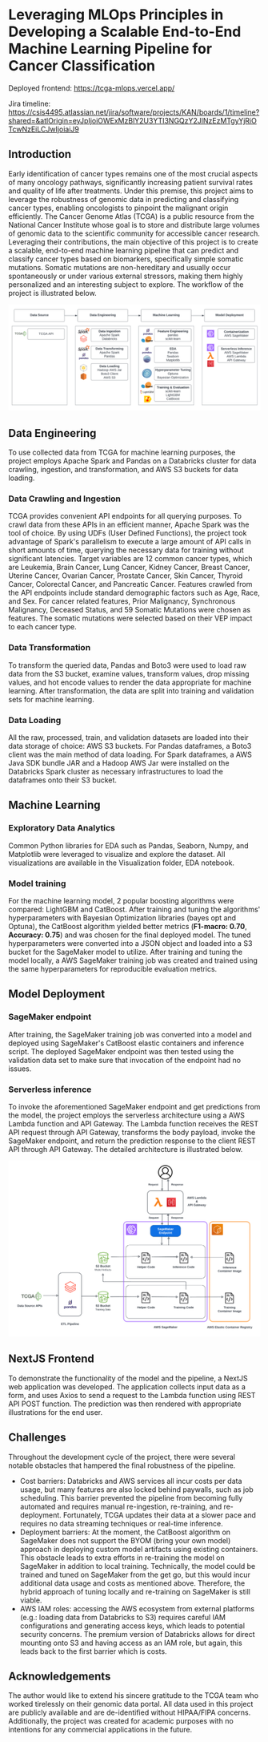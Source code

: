 # Leveraging MLOps Principles in Developing a Scalable End-to-End Machine Learning Pipeline for Cancer Classification

Deployed frontend: https://tcga-mlops.vercel.app/

Jira timeline: https://csis4495.atlassian.net/jira/software/projects/KAN/boards/1/timeline?shared=&atlOrigin=eyJpIjoiOWExMzBlY2U3YTI3NGQzY2JlNzEzMTgyYjRiOTcwNzEiLCJwIjoiaiJ9

## Introduction

Early identification of cancer types remains one of the most crucial aspects of many oncology pathways, significantly increasing patient survival rates and quality of life after treatments. Under this premise, this project aims to leverage the robustness of genomic data in predicting and classifying cancer types, enabling oncologists to pinpoint the malignant origin efficiently. The Cancer Genome Atlas (TCGA) is a public resource from the National Cancer Institute whose goal is to store and distribute large volumes of genomic data to the scientific community for accessible cancer research. Leveraging their contributions, the main objective of this project is to create a scalable, end-to-end machine learning pipeline that can predict and classify cancer types based on biomarkers, specifically simple somatic mutations. Somatic mutations are non-hereditary and usually occur spontaneously or under various external stressors, making them highly personalized and an interesting subject to explore. The workflow of the project is illustrated below.

![workflow](/img/MLOps_Workflow_FinalVer2.png "MLOps Workflow")

## Data Engineering

To use collected data from TCGA for machine learning purposes, the project employs Apache Spark and Pandas on a Databricks cluster for data crawling, ingestion, and transformation, and AWS S3 buckets for data loading.

### Data Crawling and Ingestion

TCGA provides convenient API endpoints for all querying purposes. To crawl data from these APIs in an efficient manner, Apache Spark was the tool of choice. By using UDFs (User Defined Functions), the project took advantage of Spark's parallelism to execute a large amount of API calls in short amounts of time, querying the necessary data for training without significant latencies. Target variables are 12 common cancer types, which are Leukemia, Brain Cancer, Lung Cancer, Kidney Cancer, Breast Cancer, Uterine Cancer, Ovarian Cancer, Prostate Cancer, Skin Cancer, Thyroid Cancer, Colorectal Cancer, and Pancreatic Cancer. Features crawled from the API endpoints include standard demographic factors such as Age, Race, and Sex. For cancer related features, Prior Malignancy, Synchronous Malignancy, Deceased Status, and 59 Somatic Mutations were chosen as features. The somatic mutations were selected based on their VEP impact to each cancer type.

### Data Transformation

To transform the queried data, Pandas and Boto3 were used to load raw data from the S3 bucket, examine values, transform values, drop missing values, and hot encode values to render the data appropriate for machine learning. After transformation, the data are split into training and validation sets for machine learning.

### Data Loading

All the raw, processed, train, and validation datasets are loaded into their data storage of choice: AWS S3 buckets. For Pandas dataframes, a Boto3 client was the main method of data loading. For Spark dataframes, a AWS Java SDK bundle JAR and a Hadoop AWS Jar were installed on the Databricks Spark cluster as necessary infrastructures to load the dataframes onto their S3 bucket.


## Machine Learning

### Exploratory Data Analytics

Common Python libraries for EDA such as Pandas, Seaborn, Numpy, and Matplotlib were leveraged to visualize and explore the dataset. All visualizations are available in the Visualization folder, EDA notebook.

### Model training

For the machine learning model, 2 popular boosting algorithms were compared: LightGBM and CatBoost. After training and tuning the algorithms' hyperparameters with Bayesian Optimization libraries (bayes opt and Optuna), the CatBoost algorithm yielded better metrics (**F1-macro: 0.70**, **Accuracy: 0.75**) and was chosen for the final deployed model. The tuned hyperparameters were converted into a JSON object and loaded into a S3 bucket for the SageMaker model to utilize. After training and tuning the model locally, a AWS SageMaker training job was created and trained using the same hyperparameters for reproducible evaluation metrics. 

## Model Deployment

### SageMaker endpoint

After training, the SageMaker training job was converted into a model and deployed using SageMaker's CatBoost elastic containers and inference script. The deployed SageMaker endpoint was then tested using the validation data set to make sure that invocation of the endpoint had no issues.

### Serverless inference

To invoke the aforementioned SageMaker endpoint and get predictions from the model, the project employs the serverless architecture using a AWS Lambda function and API Gateway. The Lambda function receives the REST API request through API Gateway, transforms the body payload, invoke the SageMaker endpoint, and return the prediction response to the client REST API through API Gateway. The detailed architecture is illustrated below.

![architecture](/img/MLOps_Architecture_FinalVer2.png "MLOps Architecture")

## NextJS Frontend

To demonstrate the functionality of the model and the pipeline, a NextJS web application was developed. The application collects input data as a form, and uses Axios to send a request to the Lambda function using REST API POST function. The prediction was then rendered with appropriate illustrations for the end user.

## Challenges

Throughout the development cycle of the project, there were several notable obstacles that hampered the final robustness of the pipeline.
- Cost barriers: Databricks and AWS services all incur costs per data usage, but many features are also locked behind paywalls, such as job scheduling. This barrier prevented the pipeline from becoming fully automated and requires manual re-ingestion, re-training, and re-deployment. Fortunately, TCGA updates their data at a slower pace and requires no data streaming techniques or real-time inference.
- Deployment barriers: At the moment, the CatBoost algorithm on SageMaker does not support the BYOM (bring your own model) approach in deploying custom model artifacts using existing containers. This obstacle leads to extra efforts in re-training the model on SageMaker in addition to local training. Technically, the model could be trained and tuned on SageMaker from the get go, but this would incur additional data usage and costs as mentioned above. Therefore, the hybrid approach of tuning locally and re-training on SageMaker is still viable.
- AWS IAM roles: accessing the AWS ecosystem from external platforms (e.g.: loading data from Databricks to S3) requires careful IAM configurations and generating access keys, which leads to potential security concerns. The premium version of Databricks allows for direct mounting onto S3 and having access as an IAM role, but again, this leads back to the first barrier which is costs.

## Acknowledgements

The author would like to extend his sincere gratitude to the TCGA team who worked tirelessly on their genomic data portal. All data used in this project are publicly available and are de-identified without HIPAA/FIPA concerns. Additionally, the project was created for academic purposes with no intentions for any commercial applications in the future.


